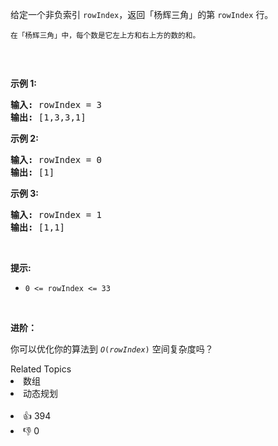<p>给定一个非负索引 <code>rowIndex</code>，返回「杨辉三角」的第 <code>rowIndex</code><em> </em>行。</p>

<p><small>在「杨辉三角」中，每个数是它左上方和右上方的数的和。</small></p>

<p><img alt="" src="https://pic.leetcode-cn.com/1626927345-DZmfxB-PascalTriangleAnimated2.gif" /></p>

<p> </p>

<p><strong>示例 1:</strong></p>

<pre>
<strong>输入:</strong> rowIndex = 3
<strong>输出:</strong> [1,3,3,1]
</pre>

<p><strong>示例 2:</strong></p>

<pre>
<strong>输入:</strong> rowIndex = 0
<strong>输出:</strong> [1]
</pre>

<p><strong>示例 3:</strong></p>

<pre>
<strong>输入:</strong> rowIndex = 1
<strong>输出:</strong> [1,1]
</pre>

<p> </p>

<p><strong>提示:</strong></p>

<ul>
	<li><code>0 <= rowIndex <= 33</code></li>
</ul>

<p> </p>

<p><strong>进阶：</strong></p>

<p>你可以优化你的算法到 <code><em>O</em>(<i>rowIndex</i>)</code> 空间复杂度吗？</p>
<div><div>Related Topics</div><div><li>数组</li><li>动态规划</li></div></div><br><div><li>👍 394</li><li>👎 0</li></div>